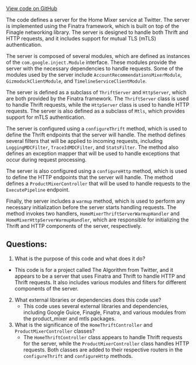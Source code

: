 [View code on GitHub](https://github.com/misbahsy/the-algorithm/home-mixer/server/src/main/scala/com/twitter/home_mixer/HomeMixerServer.scala)

The code defines a server for the Home Mixer service at Twitter. The server is implemented using the Finatra framework, which is built on top of the Finagle networking library. The server is designed to handle both Thrift and HTTP requests, and it includes support for mutual TLS (mTLS) authentication.

The server is composed of several modules, which are defined as instances of the `com.google.inject.Module` interface. These modules provide the server with the necessary dependencies to handle requests. Some of the modules used by the server include `AccountRecommendationsMixerModule`, `GizmoduckClientModule`, and `TimelineServiceClientModule`.

The server is defined as a subclass of `ThriftServer` and `HttpServer`, which are both provided by the Finatra framework. The `ThriftServer` class is used to handle Thrift requests, while the `HttpServer` class is used to handle HTTP requests. The server is also defined as a subclass of `Mtls`, which provides support for mTLS authentication.

The server is configured using a `configureThrift` method, which is used to define the Thrift endpoints that the server will handle. The method defines several filters that will be applied to incoming requests, including `LoggingMDCFilter`, `TraceIdMDCFilter`, and `StatsFilter`. The method also defines an exception mapper that will be used to handle exceptions that occur during request processing.

The server is also configured using a `configureHttp` method, which is used to define the HTTP endpoints that the server will handle. The method defines a `ProductMixerController` that will be used to handle requests to the `ExecutePipeline` endpoint.

Finally, the server includes a `warmup` method, which is used to perform any necessary initialization before the server starts handling requests. The method invokes two handlers, `HomeMixerThriftServerWarmupHandler` and `HomeMixerHttpServerWarmupHandler`, which are responsible for initializing the Thrift and HTTP components of the server, respectively.
## Questions: 
 1. What is the purpose of this code and what does it do?
   - This code is for a project called The Algorithm from Twitter, and it appears to be a server that uses Finatra and Thrift to handle HTTP and Thrift requests. It also includes various modules and filters for different components of the server.
2. What external libraries or dependencies does this code use?
   - This code uses several external libraries and dependencies, including Google Guice, Finagle, Finatra, and various modules from the product_mixer and mtls packages.
3. What is the significance of the `HomeThriftController` and `ProductMixerController` classes?
   - The `HomeThriftController` class appears to handle Thrift requests for the server, while the `ProductMixerController` class handles HTTP requests. Both classes are added to their respective routers in the `configureThrift` and `configureHttp` methods.